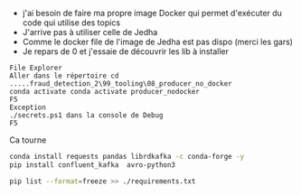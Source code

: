 * j'ai besoin de faire ma propre image Docker qui permet d'exécuter du code qui utilise des topics 
* J'arrive pas à utiliser celle de Jedha
* Comme le docker file de l'image de Jedha est pas dispo (merci les gars)
* Je repars de 0 et j'essaie de découvrir les lib à installer

```
File Explorer
Aller dans le répertoire cd .....fraud_detection_2\99_tooling\08_producer_no_docker
conda activate conda activate producer_nodocker
F5
Exception
./secrets.ps1 dans la console de Debug
F5
```
Ca tourne


<!-- conda install pandas -c conda-forge -y
conda install requests
conda install librdkafka -c conda-forge -->


```bash
conda install requests pandas librdkafka -c conda-forge -y
pip install confluent_kafka  avro-python3
```


```bash
pip list --format=freeze >> ./requirements.txt
```
